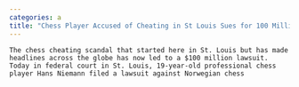 ```yaml
---
categories: a
title: "Chess Player Accused of Cheating in St Louis Sues for 100 Million"
---
```


      
      

      
       
    The chess cheating scandal that started here in St. Louis but has made headlines across the globe has now led to a $100 million lawsuit. Today in federal court in St. Louis, 19-year-old professional chess player Hans Niemann filed a lawsuit against Norwegian chess 